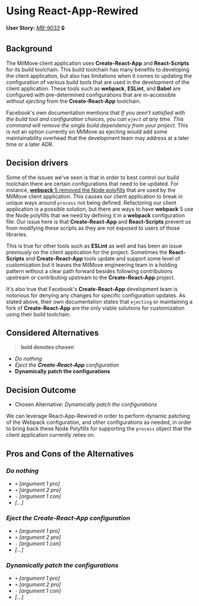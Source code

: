 # Using React-App-Rewired

**User Story:** *[MB-9033](https://dp3.atlassian.net/browse/MB-9033)* :lock:

## Background

The MilMove client application uses **Create-React-App** and **React-Scripts**
for its build toolchain. This build toolchain has many benefits to developing
the client application, but also has limitations when it comes to updating
the configuration of various build tools that are used in the development of
the client application. These tools such as **webpack**, **ESLint**, and
**Babel** are configured with pre-determined configurations that are
in-accessible without *ejecting* from the **Create-React-App** toolchain.

Facebook's own documentation mentions that *If you aren't satisfied with the
build tool and configuration choices, you can `eject` at any time. This command
will remove the single build dependency from your project.* This is not an
option currently on MilMove as ejecting would add some maintainability overhead
that the development team may address at a later time or a later ADR.

## Decision drivers

Some of the issues we've seen is that in order to best control our build
toolchain there are certain configurations that need to be updated. For
instance, [**webpack** 5 removed the Node polyfills][wp5-migrate] that are used
by the MilMove client application. This causes our client application to break
in unique ways around `process` not being defined. Refactoring our client
application is a possible solution, but there are ways to have **webpack** 5 use
the Node polyfills that we need by defining it in a **webpack** configuration
file. Our issue here is that **Create-React-App** and **React-Scripts** prevent
us from modifying these scripts as they are not exposed to users of those
libraries.

[wp5-migrate]:
https://webpack.js.org/migrate/5/#run-a-single-build-and-follow-advice

This is true for other tools such as **ESLint** as well and has been an issue
previously on the client application for the project. Sometimes the
**React-Scripts** and **Create-React-App** tools update and support some level
of customization but it leaves the MilMove engineering team in a holding pattern
without a clear path forward besides following contributions upstream or
contributing upstream to the **Create-React-App** project.

It's also true that Facebook's **Create-React-App** development team is
notorious for denying any changes for specific configuration updates. As stated
above, their own documentation states that `ejecting` or maintaining a fork of
**Create-React-App** are the only viable solutions for customization using their
build toolchain.

## Considered Alternatives

> **bold denotes chosen**

* *Do nothing*
* *Eject the **Create-React-App** configuration*
* **Dynamically patch the configurations**

## Decision Outcome

* Chosen Alternative: *Dynamically patch the configurations*

We can leverage React-App-Rewired in order to perform dynamic patching of the
Webpack configuration, and other configurations as needed, in order to bring
back these Node Polyfills for supporting the `process` object that the client
application currently relies on.

## Pros and Cons of the Alternatives <!-- optional -->

### *Do nothing*

* `+` *[argument 1 pro]*
* `+` *[argument 2 pro]*
* `-` *[argument 1 con]*
* *[...]* <!-- numbers of pros and cons can vary -->

### *Eject the Create-React-App configuration*

* `+` *[argument 1 pro]*
* `+` *[argument 2 pro]*
* `-` *[argument 1 con]*
* *[...]* <!-- numbers of pros and cons can vary -->

### *Dynamically patch the configurations*

* `+` *[argument 1 pro]*
* `+` *[argument 2 pro]*
* `-` *[argument 1 con]*
* *[...]* <!-- numbers of pros and cons can vary -->
